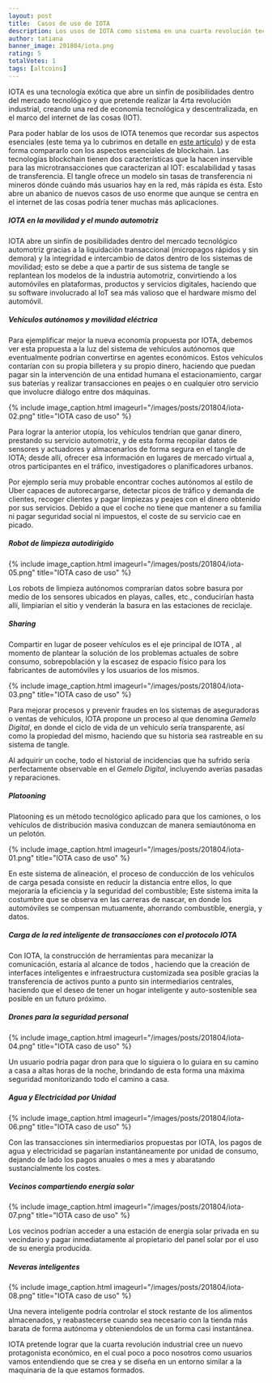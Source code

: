 ```yaml
---
layout: post
title:  Casos de uso de IOTA
description: Los usos de IOTA como sistema en una cuarta revolución tecnoindustrial
author: tatiana
banner_image: 201804/iota.png
rating: 5
totalVotes: 1
tags: [altcoins]
---
```


IOTA es una tecnología exótica que abre un sinfín de posibilidades dentro del mercado tecnológico y que pretende realizar la 4rta revolución industrial, creando una red de economía tecnológica y descentralizada, en el marco del internet de las cosas (IOT).

<!--more-->

Para poder hablar de los usos de IOTA tenemos que recordar sus aspectos esenciales (este tema ya lo cubrimos en detalle en [este artículo](/que-es-iota/)) y de esta forma compararlo con los aspectos esenciales de blockchain. Las tecnologías blockchain tienen dos características que la hacen inservible para las microtransacciones que caracterizan al IOT: escalabilidad y tasas de transferencia. El tangle ofrece un modelo sin tasas de transferencia ni mineros dónde cuándo más usuarios hay en la red, más rápida es ésta. Esto abre un abanico de nuevos casos de uso enorme que aunque se centra en el internet de las cosas podría tener muchas más aplicaciones.

##### IOTA en la movilidad y el mundo automotriz

IOTA abre un sinfín de posibilidades dentro del mercado tecnológico automotriz gracias a la liquidación transaccional (micropagos rápidos y sin demora) y la integridad e intercambio de datos dentro de los sistemas de movilidad; esto se debe a que a partir de sus sistema de tangle se replantean los modelos de la industria automotriz, convirtiendo a los automóviles en plataformas, productos y servicios digitales, haciendo que su software involucrado al IoT sea más valioso que el hardware mismo del automóvil.

##### Vehículos autónomos y movilidad eléctrica

Para ejemplificar mejor la nueva economía propuesta por IOTA, debemos ver esta propuesta a la luz del sistema de vehículos autónomos que eventualmente podrían convertirse en agentes económicos.
Estos vehículos contarían con su propia billetera y su propio dinero, haciendo que puedan pagar sin la intervención de una entidad humana el estacionamiento, cargar sus baterías y realizar transacciones en peajes o en cualquier otro servicio que involucre diálogo entre dos máquinas.

{% include image_caption.html imageurl="/images/posts/201804/iota-02.png" title="IOTA caso de uso" %}

Para lograr la anterior utopía, los vehículos tendrían que ganar dinero, prestando su servicio automotriz, y de esta forma recopilar datos de sensores y actuadores y almacenarlos de forma segura en el tangle de IOTA; desde allí, ofrecer esa información en lugares de mercado virtual a, otros participantes en el tráfico, investigadores o planificadores urbanos.

Por ejemplo sería muy probable encontrar coches autónomos al estilo de Uber capaces de autorecargarse, detectar picos de tráfico y demanda de clientes, recoger clientes y pagar limpiezas y peajes con el dinero obtenido por sus servicios. Debido a que el coche no tiene que mantener a su familia ni pagar seguridad social ni impuestos, el coste de su servicio cae en picado.

##### Robot de limpieza autodirigido

{% include image_caption.html imageurl="/images/posts/201804/iota-05.png" title="IOTA caso de uso" %}

Los robots de limpieza autónomos comprarían datos sobre basura por medio de los sensores ubicados en playas, calles, etc., conducirían hasta allí, limpiarían el sitio y venderán la basura en las estaciones de reciclaje.

##### Sharing

Compartir en lugar de poseer vehículos es el eje principal de IOTA , al momento de plantear la solución de los problemas actuales de sobre consumo, sobrepoblación y la escasez de espacio físico para los fabricantes de automóviles y los usuarios de los mismos.

{% include image_caption.html imageurl="/images/posts/201804/iota-03.png" title="IOTA caso de uso" %}

Para mejorar procesos y prevenir fraudes en los sistemas de aseguradoras o ventas de vehículos, IOTA propone un proceso al que denomina *Gemelo Digital*, en donde el ciclo de vida de un vehículo sería transparente, así como la propiedad del mismo, haciendo que su historia sea rastreable en su sistema de tangle.

Al adquirir un coche, todo el historial de incidencias que ha sufrido sería perfectamente observable en el *Gemelo Digital*, incluyendo averías pasadas y reparaciones.

##### Platooning

Platooning es un método tecnológico aplicado para que los camiones, o los vehículos de distribución masiva conduzcan de manera semiautónoma en un pelotón.

{% include image_caption.html imageurl="/images/posts/201804/iota-01.png" title="IOTA caso de uso" %}

En este sistema de alineación, el proceso de conducción de los vehículos de carga pesada consiste en reducir la distancia entre ellos, lo que mejoraría la eficiencia y la seguridad del combustible; Este sistema imita la costumbre que se observa en las carreras de nascar, en donde los automóviles se compensan mutuamente, ahorrando combustible, energía, y datos.

##### Carga de la red inteligente de transacciones con el protocolo IOTA

Con IOTA, la construcción de herramientas para mecanizar la comunicación, estaría al alcance de todos , haciendo que la creación de interfaces inteligentes e infraestructura customizada sea posible gracias la transferencia de activos punto a punto sin intermediarios centrales, haciendo que el deseo de tener un hogar inteligente y auto-sostenible sea posible en un futuro próximo.

##### Drones para la seguridad personal

{% include image_caption.html imageurl="/images/posts/201804/iota-04.png" title="IOTA caso de uso" %}

Un usuario podría pagar dron para que lo siguiera o lo guiara en su camino a casa a altas horas de la noche, brindando de esta forma una máxima seguridad monitorizando todo el camino a casa.

##### Agua y Electricidad por Unidad

{% include image_caption.html imageurl="/images/posts/201804/iota-06.png" title="IOTA caso de uso" %}

Con las transacciones sin intermediarios propuestas por IOTA, los pagos de agua y electricidad se pagarían instantáneamente por unidad de consumo, dejando de lado los pagos anuales o mes a mes y abaratando sustancialmente los costes.

##### Vecinos compartiendo energía solar

{% include image_caption.html imageurl="/images/posts/201804/iota-07.png" title="IOTA caso de uso" %}

Los vecinos podrían acceder a una estación de energía solar privada en su vecindario y pagar inmediatamente al propietario del panel solar por el uso de su energía producida.

##### Neveras inteligentes

{% include image_caption.html imageurl="/images/posts/201804/iota-08.png" title="IOTA caso de uso" %}

Una nevera inteligente podría controlar el stock restante de los alimentos almacenados, y reabastecerse cuando sea necesario con la tienda más barata de forma autónoma y obteniendolos de un forma casi instantánea.

IOTA pretende lograr que la cuarta revolución industrial cree un nuevo protagonista económico, en el cual poco a poco nosotros como usuarios vamos entendiendo que se crea y se diseña en un entorno similar a la maquinaria de la que estamos formados.

